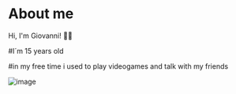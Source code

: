
# About me 
Hi, I'm Giovanni! 👋🏻

#I´m 15 years old 

#in my free time i used to play videogames and talk with my friends

![image](https://c.tenor.com/hRiepKWNzhsAAAAC/hello-hi.gif)
